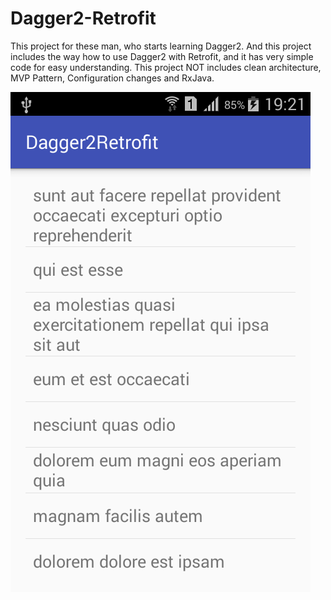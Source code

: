 # Dagger2-Retrofit
This project for these man, who starts learning Dagger2. And this project includes the way how to use Dagger2 with Retrofit, and it has very simple code for easy understanding. This project NOT includes clean architecture, MVP Pattern, Configuration changes and RxJava.

![alt tag](https://github.com/takhir-a/Dagger2-Retrofit/blob/master/screenshot.png)

